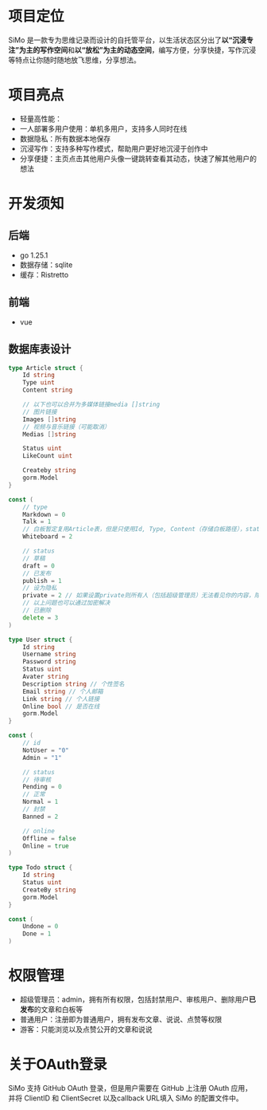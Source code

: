 # 项目定位

SiMo 是一款专为思维记录而设计的自托管平台，以生活状态区分出了**以“沉浸专注”为主的写作空间**和**以“放松”为主的动态空间**，编写方便，分享快捷，写作沉浸等特点让你随时随地放飞思维，分享想法。

# 项目亮点
- 轻量高性能：
- 一人部署多用户使用：单机多用户，支持多人同时在线
- 数据隐私：所有数据本地保存
- 沉浸写作：支持多种写作模式，帮助用户更好地沉浸于创作中
- 分享便捷：主页点击其他用户头像一键跳转查看其动态，快速了解其他用户的想法

# 开发须知

## 后端
- go 1.25.1
- 数据存储：sqlite
- 缓存：Ristretto

## 前端
- vue

## 数据库表设计
```go
type Article struct {
    Id string
    Type uint 
    Content string

    // 以下也可以合并为多媒体链接media []string
    // 图片链接
    Images []string
    // 视频与音乐链接（可能取消）
    Medias []string

    Status uint
    LikeCount uint

    Createby string
    gorm.Model
}

const (
    // type
    Markdown = 0
    Talk = 1
    // 白板暂定复用Article表，但是只使用Id, Type, Content（存储白板路径），status, CreateBy, gorm.Model字段
    Whiteboard = 2

    // status
    // 草稿
    draft = 0
    // 已发布
    publish = 1
    // 设为隐私
    private = 2 // 如果设置private则所有人（包括超级管理员）无法看见你的内容，除非超级管理员在部署的机器上直接查看
    // 以上问题也可以通过加密解决
    // 已删除
    delete = 3
)

type User struct {
    Id string
    Username string
    Password string
    Status uint
    Avater string
    Description string // 个性签名
    Email string // 个人邮箱
    Link string // 个人链接
    Online bool // 是否在线
    gorm.Model
}

const (
    // id
    NotUser = "0"
    Admin = "1"

    // status
    // 待审核
    Pending = 0
    // 正常
    Normal = 1
    // 封禁
    Banned = 2

    // online
    Offline = false
    Online = true
)

type Todo struct {
    Id string
    Status uint
    CreateBy string
    gorm.Model
}

const (
    Undone = 0
    Done = 1
)
```

# 权限管理
- 超级管理员：admin，拥有所有权限，包括封禁用户、审核用户、删除用户**已发布**的文章和白板等
- 普通用户：注册即为普通用户，拥有发布文章、说说、点赞等权限
- 游客：只能浏览以及点赞公开的文章和说说

# 关于OAuth登录
SiMo 支持 GitHub OAuth 登录，但是用户需要在 GitHub 上注册 OAuth 应用，并将 ClientID 和 ClientSecret 以及callback URL填入 SiMo 的配置文件中。
